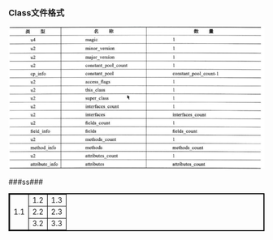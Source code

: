 ### Class文件格式
![](/assets/201708030008.png)

###ss###
<table border="2" bordercolor="black" width="300" cellspacing="0" cellpadding="5">  
        <tr>  
            <td  rowspan="3">1.1</td>  
            <td>1.2</td>  
            <td>1.3</td>  
        </tr>  
        <tr>              
            <td>2.2</td>  
            <td>2.3</td>  
        </tr>  
        <tr>  
            <td>3.2</td>  
            <td>3.3</td>  
        </tr>  
</table>  


